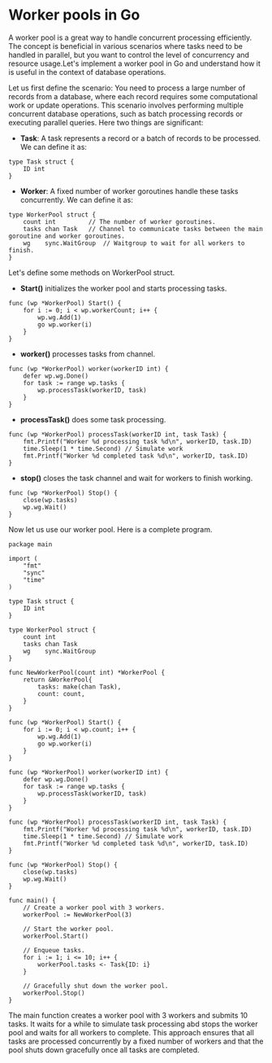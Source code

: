 # Worker pools in Go

A worker pool is a great way to handle concurrent processing efficiently. The concept is beneficial in various scenarios where tasks need to be handled in parallel, but you want to control the level of concurrency and resource usage.Let's implement a worker pool in Go and understand how it is useful in the context of database operations.

Let us first define the scenario:
You need to process a large number of records from a database, where each record requires some computational work or update operations. This scenario involves performing multiple concurrent database operations, such as batch processing records or executing parallel queries.
Here two things are significant:

* __Task__: A task represents a record or a batch of records to be processed. We can define it as:

```
type Task struct {
	ID int
}
```

* __Worker__: A fixed number of worker goroutines handle these tasks concurrently. We can define it as:

```
type WorkerPool struct {
	count int         // The number of worker goroutines.
	tasks chan Task   // Channel to communicate tasks between the main goroutine and worker goroutines.
	wg    sync.WaitGroup  // Waitgroup to wait for all workers to finish.
}
```

Let's define some methods on WorkerPool struct.
* __Start()__ initializes the worker pool and starts processing tasks.

```
func (wp *WorkerPool) Start() {
	for i := 0; i < wp.workerCount; i++ {
		wp.wg.Add(1)
		go wp.worker(i)
	}
}
```

* __worker()__ processes tasks from channel.

```
func (wp *WorkerPool) worker(workerID int) {
	defer wp.wg.Done()
	for task := range wp.tasks {
		wp.processTask(workerID, task)
	}
}
```

* __processTask()__ does some task processing.

```
func (wp *WorkerPool) processTask(workerID int, task Task) {
	fmt.Printf("Worker %d processing task %d\n", workerID, task.ID)
	time.Sleep(1 * time.Second) // Simulate work
	fmt.Printf("Worker %d completed task %d\n", workerID, task.ID)
}
```

* __stop()__ closes the task channel and wait for workers to finish working.

```
func (wp *WorkerPool) Stop() {
	close(wp.tasks)
	wp.wg.Wait()
}
```

Now let us use our worker pool. Here is a complete program.

```
package main

import (
	"fmt"
	"sync"
	"time"
)

type Task struct {
	ID int
}

type WorkerPool struct {
	count int
	tasks chan Task
	wg    sync.WaitGroup
}

func NewWorkerPool(count int) *WorkerPool {
	return &WorkerPool{
		tasks: make(chan Task),
		count: count,
	}
}

func (wp *WorkerPool) Start() {
	for i := 0; i < wp.count; i++ {
		wp.wg.Add(1)
		go wp.worker(i)
	}
}

func (wp *WorkerPool) worker(workerID int) {
	defer wp.wg.Done()
	for task := range wp.tasks {
		wp.processTask(workerID, task)
	}
}

func (wp *WorkerPool) processTask(workerID int, task Task) {
	fmt.Printf("Worker %d processing task %d\n", workerID, task.ID)
	time.Sleep(1 * time.Second) // Simulate work
	fmt.Printf("Worker %d completed task %d\n", workerID, task.ID)
}

func (wp *WorkerPool) Stop() {
	close(wp.tasks)
	wp.wg.Wait()
}

func main() {
	// Create a worker pool with 3 workers.
	workerPool := NewWorkerPool(3)

	// Start the worker pool.
	workerPool.Start()

	// Enqueue tasks.
	for i := 1; i <= 10; i++ {
		workerPool.tasks <- Task{ID: i}
	}

	// Gracefully shut down the worker pool.
	workerPool.Stop()
}
```

The main function creates a worker pool with 3 workers and submits 10 tasks. It waits for a while to simulate task processing abd stops the worker pool and waits for all workers to complete. This approach ensures that all tasks are processed concurrently by a fixed number of workers and that the pool shuts down gracefully once all tasks are completed.
